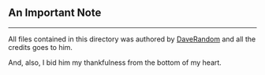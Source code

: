## An Important Note
---

All files contained in this directory was authored by 
[DaveRandom](https://github.com/DaveRandom) and all the credits
goes to him.

And, also, I bid him my thankfulness from the bottom of my heart.